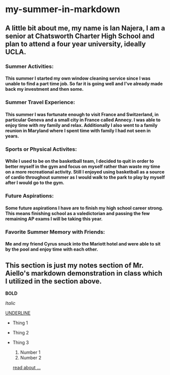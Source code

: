 # my-summer-in-markdown

## A little bit about me, my name is Ian Najera, I am a senior at Chatsworth Charter High School and plan to attend a four year university, ideally UCLA.

### Summer Activities:
#### This summer I started my own window cleaning service since I was unable to find a part time job. So far it is going well and I've already made back my investment and then some.

### Summer Travel Experience:
#### This summer I was fortunate enough to visit France and Switzerland, in particular Geneva and a small city in France called Annecy. I was able to enjoy time with my family and relax. Additionally I also went to a family reunion in Maryland where I spent time with family I had not seen in years.

### Sports or Physical Activites:
#### While I used to be on the basketball team, I decided to quit in order to better myself in the gym and focus on myself rather than waste my time on a more recreational activity. Still I enjoyed using basketball as a source of cardio throughout summer as I would walk to the park to play by myself after I would go to the gym.

### Future Aspirations:
#### Some future aspirations I have are to finish my high school career strong. This means finishing school as a valedictorian and passing the few remaining AP exams I will be taking this year.

### Favorite Summer Memory with Friends:
#### Me and my friend Cyrus snuck into the Mariott hotel and were able to sit by the pool and enjoy time with each other.

## This section is just my notes section of Mr. Aiello's markdown demonstration in class which I utilized in the section above.
**BOLD**

*Italic*

<u>UNDERLINE</u>

- Thing 1
- Thing 2
- Thing 3

  1. Number 1
  2. Number 2
 
  [read about ...](https://www.wikipedia.org/)

  ![]()
